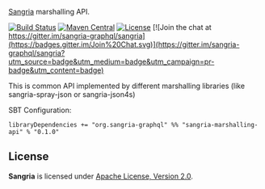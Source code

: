 [Sangria](http://sangria-graphql.org/) marshalling API.

[![Build Status](https://travis-ci.org/sangria-graphql/sangria-marshalling-api.svg?branch=master)](https://travis-ci.org/sangria-graphql/sangria-marshalling-api) [![Maven Central](https://maven-badges.herokuapp.com/maven-central/org.sangria-graphql/sangria-marshalling-api_2.11/badge.svg)](https://maven-badges.herokuapp.com/maven-central/org.sangria-graphql/sangria-marshalling-api_2.11) [![License](http://img.shields.io/:license-Apache%202-brightgreen.svg)](http://www.apache.org/licenses/LICENSE-2.0.txt) [![Join the chat at https://gitter.im/sangria-graphql/sangria](https://badges.gitter.im/Join%20Chat.svg)](https://gitter.im/sangria-graphql/sangria?utm_source=badge&utm_medium=badge&utm_campaign=pr-badge&utm_content=badge)

This is common API implemented by different marshalling libraries (like sangria-spray-json or sangria-json4s)

SBT Configuration:

    libraryDependencies += "org.sangria-graphql" %% "sangria-marshalling-api" % "0.1.0"

## License

**Sangria** is licensed under [Apache License, Version 2.0](http://www.apache.org/licenses/LICENSE-2.0).
